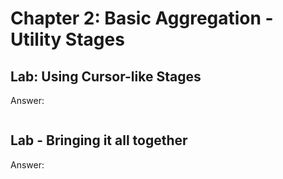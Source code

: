# Chapter 2: Basic Aggregation - Utility Stages
## Lab: Using Cursor-like Stages
Answer: 
```

```


## Lab - Bringing it all together
Answer: 
```

```
